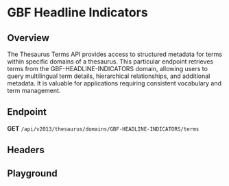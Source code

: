<script setup>
import SwaggerUI from "@/swagger/view/SwaggerUI.vue"
import swaggerJson from "@/swagger/json/thesaurus/national-target/gbf-headline-indicators.json";

const swaggerSpecs = [
  { json:swaggerJson, protected: false },
]
</script>

# GBF Headline Indicators

## Overview

The Thesaurus Terms API provides access to structured metadata for terms within specific domains of a thesaurus. This particular endpoint retrieves terms from the GBF-HEADLINE-INDICATORS domain, allowing users to query multilingual term details, hierarchical relationships, and additional metadata. It is valuable for applications requiring consistent vocabulary and term management.


## Endpoint

**GET** `/api/v2013/thesaurus/domains/GBF-HEADLINE-INDICATORS/terms`

## Headers
<!--@include: @/../components/common/header/accept.md-->

## Playground

<SwaggerUI :swaggerSpecs="swaggerSpecs" />